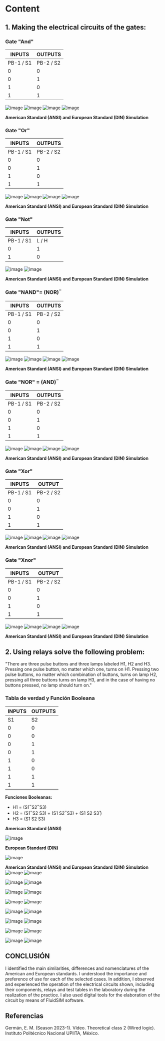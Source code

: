# Content

## 1. Making the electrical circuits of the gates:

### Gate "And"
**INPUTS** | **OUTPUTS**
------------- | -------------
PB-1 / S1     | PB-2 / S2     | L / H
0             | 0             | 0
0             | 1             | 0
1             | 0             | 0
1             | 1             | 1

![image](https://github.com/JoseEmmanuelVG/IndustrialAutomation/assets/89156254/ddbf56be-b1b7-434d-9fa9-d8e2119dba55)
![image](https://github.com/JoseEmmanuelVG/IndustrialAutomation/assets/89156254/d4eed30f-28e2-4cbd-87e8-67e7d581e3d4)
![image](https://github.com/JoseEmmanuelVG/IndustrialAutomation/assets/89156254/a1626ca3-794f-45f6-b9d6-e776a2789a5b)
![image](https://github.com/JoseEmmanuelVG/IndustrialAutomation/assets/89156254/94ddaab8-5a2b-46b7-9738-451333ba4acd)

**American Standard (ANSI) and European Standard (DIN) Simulation**

### Gate "Or"
**INPUTS** | **OUTPUTS**
------------- | -------------
PB-1 / S1     | PB-2 / S2     | L / H
0             | 0             | 0
0             | 1             | 1
1             | 0             | 1
1             | 1             | 1

![image](https://github.com/JoseEmmanuelVG/IndustrialAutomation/assets/89156254/872e2424-0fcf-49bc-ac03-6c9b18d6e357)
![image](https://github.com/JoseEmmanuelVG/IndustrialAutomation/assets/89156254/9c703198-fbda-4c30-b478-8fcb45543134)
![image](https://github.com/JoseEmmanuelVG/IndustrialAutomation/assets/89156254/732712e4-b3fa-46bd-a471-b883dfa8c5f9)
![image](https://github.com/JoseEmmanuelVG/IndustrialAutomation/assets/89156254/4076593e-bc37-4a74-a321-bba7e2bbdf66)

**American Standard (ANSI) and European Standard (DIN) Simulation**

### Gate "Not"
**INPUTS** | **OUTPUTS**
------------ | --------
PB-1 / S1    | L / H
0            | 1
1            | 0

![image](https://github.com/JoseEmmanuelVG/IndustrialAutomation/assets/89156254/1282bd9b-ede7-422b-afbd-074abb4ddcd2)
![image](https://github.com/JoseEmmanuelVG/IndustrialAutomation/assets/89156254/860ff87e-865b-419c-a8b1-d67434869a1e)

**American Standard (ANSI) and European Standard (DIN) Simulation**

### Gate "NAND"= (NOR) ̅
**INPUTS** | **OUTPUTS**
------------- | -------------
PB-1 / S1     | PB-2 / S2     | L / H
0             | 0             | 0
0             | 1             | 0
1             | 0             | 1
1             | 1             | 0

![image](https://github.com/JoseEmmanuelVG/IndustrialAutomation/assets/89156254/ffb35a19-23c3-4eae-9891-3cebc34e50b7)
![image](https://github.com/JoseEmmanuelVG/IndustrialAutomation/assets/89156254/0b3efb50-8462-4316-9745-0c7ee292bb53)
![image](https://github.com/JoseEmmanuelVG/IndustrialAutomation/assets/89156254/a0b0cbd8-d369-4656-a8e2-2ee742e55eec)
![image](https://github.com/JoseEmmanuelVG/IndustrialAutomation/assets/89156254/efc87ad2-fa9c-4380-8d37-8298c1fa0f18)

**American Standard (ANSI) and European Standard (DIN) Simulation**

### Gate "NOR" = (AND) ̅
**INPUTS** | **OUTPUTS**
------------- | -------------
PB-1 / S1     | PB-2 / S2     | L / H
0             | 0             | 0
0             | 1             | 1
1             | 0             | 1
1             | 1             | 0

![image](https://github.com/JoseEmmanuelVG/IndustrialAutomation/assets/89156254/9f84a017-93a3-4157-843e-dc22eead398e)
![image](https://github.com/JoseEmmanuelVG/IndustrialAutomation/assets/89156254/38f007a1-35f7-4e77-a1cc-fbe885526cca)
![image](https://github.com/JoseEmmanuelVG/IndustrialAutomation/assets/89156254/aae06126-3e66-4caf-9e89-a850cdf9d63a)
![image](https://github.com/JoseEmmanuelVG/IndustrialAutomation/assets/89156254/fbb7bfa5-1afb-4179-92e9-6a05842681a2)

**American Standard (ANSI) and European Standard (DIN) Simulation**

### Gate "Xor"
**INPUTS** | **OUTPUT**
------------- | -------------
PB-1 / S1     | PB-2 / S2     | L / H
0             | 0             | 0
0             | 1             | 1
1             | 0             | 1
1             | 1             | 0

![image](https://github.com/JoseEmmanuelVG/IndustrialAutomation/assets/89156254/b4d63194-0ada-4e8d-bbdf-047da68aca7e)
![image](https://github.com/JoseEmmanuelVG/IndustrialAutomation/assets/89156254/c0d643e3-81a7-4948-a428-761537613a0e)
![image](https://github.com/JoseEmmanuelVG/IndustrialAutomation/assets/89156254/6724e897-1c83-4f13-9aad-c4f54d470ef9)
![image](https://github.com/JoseEmmanuelVG/IndustrialAutomation/assets/89156254/f578ad67-b389-4a87-87a0-d5979e6e96d6)

**American Standard (ANSI) and European Standard (DIN) Simulation**

### Gate "Xnor"
**INPUTS** | **OUTPUT**
------------- | -------------
PB-1 / S1     | PB-2 / S2     | L / H
0             | 0             | 0
0             | 1             | 1
1             | 0             | 1
1             | 1             | 0


![image](https://github.com/JoseEmmanuelVG/IndustrialAutomation/assets/89156254/59b60152-0e3b-42c1-a3df-4bb040221989)
![image](https://github.com/JoseEmmanuelVG/IndustrialAutomation/assets/89156254/c29763a1-a35e-4a27-8e83-29553b54d654)
![image](https://github.com/JoseEmmanuelVG/IndustrialAutomation/assets/89156254/4404b9fb-e446-4793-b684-714bac07d4d5)
![image](https://github.com/JoseEmmanuelVG/IndustrialAutomation/assets/89156254/623fc6a5-bb1c-4471-829e-8d3fb23389d4)


**American Standard (ANSI) and European Standard (DIN) Simulation**
## 2. Using relays solve the following problem:

"There are three pulse buttons and three lamps labeled H1, H2 and H3. Pressing one pulse button, no matter which one, turns on H1. Pressing two pulse buttons, no matter which combination of buttons, turns on lamp H2, pressing all three buttons turns on lamp H3, and in the case of having no buttons pressed, no lamp should turn on."

### Tabla de verdad y Función Booleana
**INPUTS** | **OUTPUTS**
------------ | -------------
S1           | S2           | S3           | H1 | H2 | H3
0            | 0            | 0            | 0  | 0  | 0
0            | 0            | 1            | 1  | 0  | 0
0            | 1            | 0            | 1  | 0  | 0
0            | 1            | 1            | 0  | 1  | 0
1            | 0            | 0            | 1  | 0  | 0
1            | 0            | 1            | 0  | 1  | 0
1            | 1            | 0            | 0  | 1  | 0
1            | 1            | 1            | 0  | 0  | 1

**Funciones Booleanas:**
- H1 = (S1 ̅ S2 ̅ S3)
- H2 = (S1 ̅ S2 S3) + (S1 S2 ̅ S3) + (S1 S2 S3 ̅)
- H3 = (S1 S2 S3)

**American Standard (ANSI)**

![image](https://github.com/JoseEmmanuelVG/IndustrialAutomation/assets/89156254/8596bf68-2cdc-4b68-96dd-94b64ac4b1b0)

**European Standard (DIN)**

![image](https://github.com/JoseEmmanuelVG/IndustrialAutomation/assets/89156254/9d77b75d-3ba3-4d32-a768-32230bf84675)

**American Standard (ANSI) and European Standard (DIN) Simulation**
![image](https://github.com/JoseEmmanuelVG/IndustrialAutomation/assets/89156254/444b2642-d900-4bdf-ad6e-f04e168b00d6)
![image](https://github.com/JoseEmmanuelVG/IndustrialAutomation/assets/89156254/640477eb-6b46-4b80-ae98-bff45f2766f4)

![image](https://github.com/JoseEmmanuelVG/IndustrialAutomation/assets/89156254/94c84265-6ea4-4899-bb29-039ce46a8103)
![image](https://github.com/JoseEmmanuelVG/IndustrialAutomation/assets/89156254/4e47d64b-4ad7-4f18-9666-76d9919fe340)

![image](https://github.com/JoseEmmanuelVG/IndustrialAutomation/assets/89156254/8b421403-6924-4c6b-b8b3-f930e4f9ed7c)
![image](https://github.com/JoseEmmanuelVG/IndustrialAutomation/assets/89156254/e2445b67-6d69-45c5-9946-6ee33e6d8afc)

![image](https://github.com/JoseEmmanuelVG/IndustrialAutomation/assets/89156254/d5ce4821-0651-4b12-9776-caeb27fead17)
![image](https://github.com/JoseEmmanuelVG/IndustrialAutomation/assets/89156254/6b98decd-e080-4da9-b798-27b508190eb0)

![image](https://github.com/JoseEmmanuelVG/IndustrialAutomation/assets/89156254/276faee2-136e-4964-8f43-e3883e5650f8)
![image](https://github.com/JoseEmmanuelVG/IndustrialAutomation/assets/89156254/8827bcc1-de47-4d22-b55d-4db0aa54352e)

![image](https://github.com/JoseEmmanuelVG/IndustrialAutomation/assets/89156254/56b4cd37-b9fa-4874-9ba4-1fa0abb495e7)
![image](https://github.com/JoseEmmanuelVG/IndustrialAutomation/assets/89156254/b9aa3a0f-bfa1-43e7-b34b-fadd97adbb42)

![image](https://github.com/JoseEmmanuelVG/IndustrialAutomation/assets/89156254/4c87e3f9-ccb2-421d-b13c-b4b9f7a2f06c)
![image](https://github.com/JoseEmmanuelVG/IndustrialAutomation/assets/89156254/63ffd14f-b867-4746-bec9-4371018026f3)

![image](https://github.com/JoseEmmanuelVG/IndustrialAutomation/assets/89156254/0ec76f99-afdc-47cd-bfcd-605e02373476)
![image](https://github.com/JoseEmmanuelVG/IndustrialAutomation/assets/89156254/58c9117c-05c7-4cf2-af8e-181a735fd339)


## CONCLUSIÓN

I identified the main similarities, differences and nomenclatures of the American and European standards. I understood the importance and preference of use for each of the selected cases. In addition, I observed and experienced the operation of the electrical circuits shown, including their components, relays and test tables in the laboratory during the realization of the practice. I also used digital tools for the elaboration of the circuit by means of FluidSIM software.

## Referencias

Germán, E. M. (Season 2023-1). Vídeo. Theoretical class 2 (Wired logic). Instituto Politécnico Nacional UPIITA, México.
